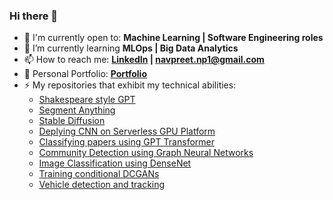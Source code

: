 ### Hi there 👋
- 🙌 I'm currently open to: **Machine Learning | Software Engineering roles**
- 🌱 I’m currently learning **MLOps | Big Data Analytics**
- 📫 How to reach me: **[LinkedIn](https://www.linkedin.com/in/navpreetsingh7/) | [navpreet.np1@gmail.com](mailto:navpreet.np1@gmail.com)**
- 💼 Personal Portfolio: **[Portfolio](https://navpreetnp7.github.io/)**
- ⚡ My repositories that exhibit my technical abilities: <br>
  - [Shakespeare style GPT](https://huggingface.co/spaces/navpreetnp/ERA-S21)
  - [Segment Anything](https://huggingface.co/spaces/navpreetnp/ERA-S19)
  - [Stable Diffusion](https://huggingface.co/spaces/navpreetnp/ERA-S20)
  - [Deplying CNN on Serverless GPU Platform](https://github.com/navpreetnp7/Deploying-CNN-ServerlessGPU)
  - [Classifying papers using GPT Transformer](https://github.com/navpreetnp7/Classifying-arXiv-paper-using-GPT2)
  - [Community Detection using Graph Neural Networks](https://github.com/navpreetnp7/Community-Detection)
  - [Image Classification using DenseNet](https://github.com/navpreetnp7/Image-Classification-using-Densenet)
  - [Training conditional DCGANs](https://github.com/navpreetnp7/conditional-DCGAN)
  - [Vehicle detection and tracking](https://github.com/navpreetnp7/Car-Tracking-and-speed-estimation)
